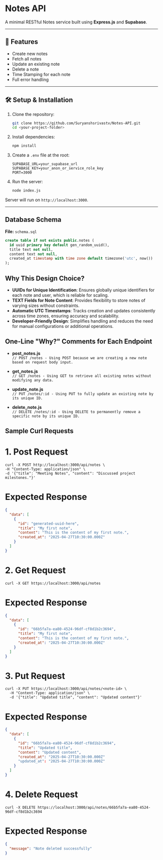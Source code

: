 # Notes API

A minimal RESTful Notes service built using **Express.js** and **Supabase**.

---

## 📖 Features

- Create new notes
- Fetch all notes
- Update an existing note
- Delete a note
- Time Stamping for each note
- Full error handling

---

## 🛠️ Setup & Installation

1. Clone the repository:

    ```bash
    git clone https://github.com/Suryanshsrivastv/Notes-API.git
    cd <your-project-folder>
    ```

2. Install dependencies:

    ```bash
    npm install
    ```

3. Create a `.env` file at the root:

    ```env
    SUPABASE_URL=your_supabase_url
    SUPABASE_KEY=your_anon_or_service_role_key
    PORT=3000
    ```

4. Run the server:

    ```bash
    node index.js
    ```

Server will run on `http://localhost:3000`.

---

##  Database Schema

**File:** `schema.sql`

```sql
create table if not exists public.notes (
  id uuid primary key default gen_random_uuid(),
  title text not null,
  content text not null,
  created_at timestamp with time zone default timezone('utc', now())
);
```

## Why This Design Choice?

- **UUIDs for Unique Identification**: Ensures globally unique identifiers for each note and user, which is reliable for scaling.
- **TEXT Fields for Note Content**: Provides flexibility to store notes of varying sizes without constraints.
- **Automatic UTC Timestamps**: Tracks creation and updates consistently across time zones, ensuring accuracy and scalability.
- **Developer-Friendly Design**: Simplifies handling and reduces the need for manual configurations or additional operations.


## One-Line "Why?" Comments for Each Endpoint

- **post_notes.js**  
  `// POST /notes - Using POST because we are creating a new note based on request body input.`

- **get_notes.js**  
  `// GET /notes - Using GET to retrieve all existing notes without modifying any data.`

- **update_note.js**  
  `// PUT /notes/:id - Using PUT to fully update an existing note by its unique ID.`

- **delete_note.js**  
  `// DELETE /notes/:id - Using DELETE to permanently remove a specific note by its unique ID.`

## Sample Curl Requests

# 1. Post Request
``` curl
curl -X POST http://localhost:3000/api/notes \
-H "Content-Type: application/json" \
-d '{"title": "Meeting Notes", "content": "Discussed project milestones."}'
```

# Expected Response
```json
{
  "data": [
    {
      "id": "generated-uuid-here",
      "title": "My first note",
      "content": "This is the content of my first note.",
      "created_at": "2025-04-27T10:30:00.000Z"
    }
  ]
}
```
# 2. Get Request
```curl
curl -X GET https://localhost:3000/api/notes
```

# Expected Response
```json
{
  "data": [
    {
      "id": "66b5fa7a-ea80-4524-96df-cf8d1b2c3694",
      "title": "My first note",
      "content": "This is the content of my first note.",
      "created_at": "2025-04-27T10:30:00.000Z"
    }
  ]
}
```

# 3. Put Request
```curl
curl -X PUT https://localhost:3000/api/notes/<note-id> \
  -H "Content-Type: application/json" \
  -d '{"title": "Updated title", "content": "Updated content"}'
```
# Expected Response
```json
{
  "data": [
    {
      "id": "66b5fa7a-ea80-4524-96df-cf8d1b2c3694",
      "title": "Updated title",
      "content": "Updated content",
      "created_at": "2025-04-27T10:30:00.000Z"
      "updated_at": "2025-04-27T10:30:00.000Z"
    }
  ]
}
```
# 4. Delete Request
```curl
curl -X DELETE https://localhost:3000/api/notes/66b5fa7a-ea80-4524-96df-cf8d1b2c3694
```

# Expected Response
```json
{
  "message": "Note deleted successfully"
}
```


